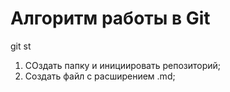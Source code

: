 # Алгоритм работы в Git
git st
1) СОздать папку и инициировать репозиторий;
2) Создать файл с расширением .md;
